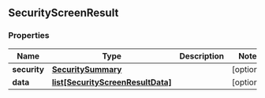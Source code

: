## SecurityScreenResult

### Properties
Name | Type | Description | Notes
------------ | ------------- | ------------- | -------------
**security** | [**SecuritySummary**](SecuritySummary.md) |  | [optional] 
**data** | [**list[SecurityScreenResultData]**](SecurityScreenResultData.md) |  | [optional] 




